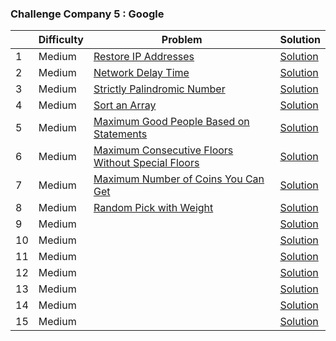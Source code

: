 ### Challenge Company 5 : Google

|  | Difficulty | Problem | Solution |
| --- | --- | --- | --- |
| 1 | Medium | [Restore IP Addresses](https://leetcode.com/problems/restore-ip-addresses/) | [Solution](https://github.com/uzma024/6companies30days/blob/main/Google/Restore_IP_Addresses.cpp)
| 2 | Medium | [Network Delay Time](https://leetcode.com/problems/network-delay-time/) | [Solution](https://github.com/uzma024/6companies30days/blob/main/Google/Network_Delay_Time.cpp)
| 3 | Medium | [Strictly Palindromic Number](https://leetcode.com/problems/strictly-palindromic-number/) | [Solution](https://github.com/uzma024/6companies30days/blob/main/Google/Strictly_Palindromic_Number.cpp)
| 4 | Medium | [Sort an Array](https://leetcode.com/problems/sort-an-array/) | [Solution](https://github.com/uzma024/6companies30days/blob/main/Google/Sort_an_Array.cpp)
| 5 | Medium | [Maximum Good People Based on Statements](https://leetcode.com/problems/maximum-good-people-based-on-statements/) | [Solution](https://github.com/uzma024/6companies30days/blob/main/Google/Maximum_Good_People_Based_on_Statements.cpp)
| 6 | Medium | [Maximum Consecutive Floors Without Special Floors](https://leetcode.com/problems/maximum-consecutive-floors-without-special-floors/) | [Solution](https://github.com/uzma024/6companies30days/blob/main/Google/Maximum_Consecutive_Floors_Without_Special_Floors.cpp)
| 7 | Medium | [Maximum Number of Coins You Can Get](https://leetcode.com/problems/maximum-number-of-coins-you-can-get/) | [Solution](https://github.com/uzma024/6companies30days/blob/main/Google/Maximum_Number_of_Coins_You_Can_Get.cpp)
| 8 | Medium | [Random Pick with Weight](https://leetcode.com/problems/random-pick-with-weight/) | [Solution](https://github.com/uzma024/6companies30days/blob/main/Google/Random_Pick_with_Weight.cpp)
| 9 | Medium | []() | [Solution](https://github.com/uzma024/6companies30days/blob/main/Google/)
| 10 | Medium | []() | [Solution](https://github.com/uzma024/6companies30days/blob/main/Google/)
| 11 | Medium | []() | [Solution](https://github.com/uzma024/6companies30days/blob/main/Google/)
| 12 | Medium | []() | [Solution](https://github.com/uzma024/6companies30days/blob/main/Google/)
| 13 | Medium | []() | [Solution](https://github.com/uzma024/6companies30days/blob/main/Google/)
| 14 | Medium | []() | [Solution](https://github.com/uzma024/6companies30days/blob/main/Google/)
| 15 | Medium | []() | [Solution](https://github.com/uzma024/6companies30days/blob/main/Google/)
